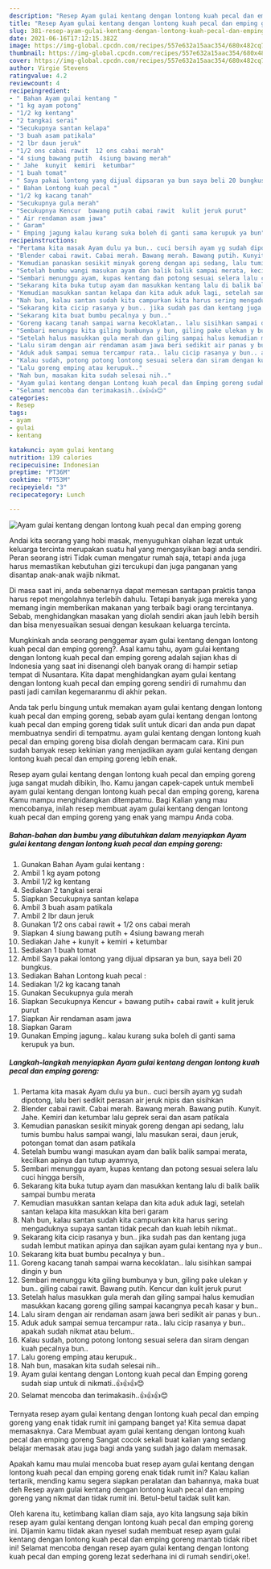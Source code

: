 ```yaml
---
description: "Resep Ayam gulai kentang dengan lontong kuah pecal dan emping goreng yang enak Untuk Jualan"
title: "Resep Ayam gulai kentang dengan lontong kuah pecal dan emping goreng yang enak Untuk Jualan"
slug: 381-resep-ayam-gulai-kentang-dengan-lontong-kuah-pecal-dan-emping-goreng-yang-enak-untuk-jualan
date: 2021-06-16T17:12:15.382Z
image: https://img-global.cpcdn.com/recipes/557e632a15aac354/680x482cq70/ayam-gulai-kentang-dengan-lontong-kuah-pecal-dan-emping-goreng-foto-resep-utama.jpg
thumbnail: https://img-global.cpcdn.com/recipes/557e632a15aac354/680x482cq70/ayam-gulai-kentang-dengan-lontong-kuah-pecal-dan-emping-goreng-foto-resep-utama.jpg
cover: https://img-global.cpcdn.com/recipes/557e632a15aac354/680x482cq70/ayam-gulai-kentang-dengan-lontong-kuah-pecal-dan-emping-goreng-foto-resep-utama.jpg
author: Virgie Stevens
ratingvalue: 4.2
reviewcount: 4
recipeingredient:
- " Bahan Ayam gulai kentang "
- "1 kg ayam potong"
- "1/2 kg kentang"
- "2 tangkai serai"
- "Secukupnya santan kelapa"
- "3 buah asam patikala"
- "2 lbr daun jeruk"
- "1/2 ons cabai rawit  12 ons cabai merah"
- "4 siung bawang putih  4siung bawang merah"
- " Jahe  kunyit  kemiri  ketumbar"
- "1 buah tomat"
- " Saya pakai lontong yang dijual dipsaran ya bun saya beli 20 bungkus"
- " Bahan Lontong kuah pecal "
- "1/2 kg kacang tanah"
- "Secukupnya gula merah"
- "Secukupnya Kencur  bawang putih cabai rawit  kulit jeruk purut"
- " Air rendaman asam jawa"
- " Garam"
- " Emping jagung kalau kurang suka boleh di ganti sama kerupuk ya bun"
recipeinstructions:
- "Pertama kita masak Ayam dulu ya bun.. cuci bersih ayam yg sudah dipotong, lalu beri sedikit perasan air jeruk nipis dan sisihkan"
- "Blender cabai rawit. Cabai merah. Bawang merah. Bawang putih. Kunyit. Jahe. Kemiri dan ketumbar lalu geprek serai dan asam patikala"
- "Kemudian panaskan sesikit minyak goreng dengan api sedang, lalu tumis bumbu halus sampai wangi, lalu masukan serai, daun jeruk, potongan tomat dan asam patikala"
- "Setelah bumbu wangi masukan ayam dan balik balik sampai merata, kecilkan apinya dan tutup ayamnya,"
- "Sembari menunggu ayam, kupas kentang dan potong sesuai selera lalu cuci hingga bersih,"
- "Sekarang kita buka tutup ayam dan masukkan kentang lalu di balik balik sampai bumbu merata"
- "Kemudian masukkan santan kelapa dan kita aduk aduk lagi, setelah santan kelapa kita masukkan kita beri garam"
- "Nah bun, kalau santan sudah kita campurkan kita harus sering mengaduknya supaya santan tidak pecah dan kuah lebih nikmat.."
- "Sekarang kita cicip rasanya y bun.. jika sudah pas dan kentang juga sudah lembut matikan apinya dan sajikan ayam gulai kentang nya y bun.."
- "Sekarang kita buat bumbu pecalnya y bun.."
- "Goreng kacang tanah sampai warna kecoklatan.. lalu sisihkan sampai dingin y bun"
- "Sembari menunggu kita giling bumbunya y bun, giling pake ulekan y bun.. giling cabai rawit. Bawang putih. Kencur dan kulit jeruk purut"
- "Setelah halus masukkan gula merah dan giling sampai halus kemudian masukkan kacang goreng giling sampai kacangnya pecah kasar y bun.."
- "Lalu siram dengan air rendaman asam jawa beri sedikit air panas y bun.."
- "Aduk aduk sampai semua tercampur rata.. lalu cicip rasanya y bun.. apakah sudah nikmat atau belum.."
- "Kalau sudah, potong potong lontong sesuai selera dan siram dengan kuah pecalnya bun.."
- "Lalu goreng emping atau kerupuk.."
- "Nah bun, masakan kita sudah selesai nih.."
- "Ayam gulai kentang dengan Lontong kuah pecal dan Emping goreng sudah siap untuk di nikmati..👍👍👍😊"
- "Selamat mencoba dan terimakasih..👍👍👍😊"
categories:
- Resep
tags:
- ayam
- gulai
- kentang

katakunci: ayam gulai kentang 
nutrition: 139 calories
recipecuisine: Indonesian
preptime: "PT36M"
cooktime: "PT53M"
recipeyield: "3"
recipecategory: Lunch

---
```



![Ayam gulai kentang dengan lontong kuah pecal dan emping goreng](https://img-global.cpcdn.com/recipes/557e632a15aac354/680x482cq70/ayam-gulai-kentang-dengan-lontong-kuah-pecal-dan-emping-goreng-foto-resep-utama.jpg)

Andai kita seorang yang hobi masak, menyuguhkan olahan lezat untuk keluarga tercinta merupakan suatu hal yang mengasyikan bagi anda sendiri. Peran seorang istri Tidak cuman mengatur rumah saja, tetapi anda juga harus memastikan kebutuhan gizi tercukupi dan juga panganan yang disantap anak-anak wajib nikmat.

Di masa  saat ini, anda sebenarnya dapat memesan santapan praktis tanpa harus repot mengolahnya terlebih dahulu. Tetapi banyak juga mereka yang memang ingin memberikan makanan yang terbaik bagi orang tercintanya. Sebab, menghidangkan masakan yang diolah sendiri akan jauh lebih bersih dan bisa menyesuaikan sesuai dengan kesukaan keluarga tercinta. 



Mungkinkah anda seorang penggemar ayam gulai kentang dengan lontong kuah pecal dan emping goreng?. Asal kamu tahu, ayam gulai kentang dengan lontong kuah pecal dan emping goreng adalah sajian khas di Indonesia yang saat ini disenangi oleh banyak orang di hampir setiap tempat di Nusantara. Kita dapat menghidangkan ayam gulai kentang dengan lontong kuah pecal dan emping goreng sendiri di rumahmu dan pasti jadi camilan kegemaranmu di akhir pekan.

Anda tak perlu bingung untuk memakan ayam gulai kentang dengan lontong kuah pecal dan emping goreng, sebab ayam gulai kentang dengan lontong kuah pecal dan emping goreng tidak sulit untuk dicari dan anda pun dapat membuatnya sendiri di tempatmu. ayam gulai kentang dengan lontong kuah pecal dan emping goreng bisa diolah dengan bermacam cara. Kini pun sudah banyak resep kekinian yang menjadikan ayam gulai kentang dengan lontong kuah pecal dan emping goreng lebih enak.

Resep ayam gulai kentang dengan lontong kuah pecal dan emping goreng juga sangat mudah dibikin, lho. Kamu jangan capek-capek untuk membeli ayam gulai kentang dengan lontong kuah pecal dan emping goreng, karena Kamu mampu menghidangkan ditempatmu. Bagi Kalian yang mau mencobanya, inilah resep membuat ayam gulai kentang dengan lontong kuah pecal dan emping goreng yang enak yang mampu Anda coba.

<!--inarticleads1-->

##### Bahan-bahan dan bumbu yang dibutuhkan dalam menyiapkan Ayam gulai kentang dengan lontong kuah pecal dan emping goreng:

1. Gunakan  Bahan Ayam gulai kentang :
1. Ambil 1 kg ayam potong
1. Ambil 1/2 kg kentang
1. Sediakan 2 tangkai serai
1. Siapkan Secukupnya santan kelapa
1. Ambil 3 buah asam patikala
1. Ambil 2 lbr daun jeruk
1. Gunakan 1/2 ons cabai rawit + 1/2 ons cabai merah
1. Siapkan 4 siung bawang putih + 4siung bawang merah
1. Sediakan  Jahe + kunyit + kemiri + ketumbar
1. Sediakan 1 buah tomat
1. Ambil  Saya pakai lontong yang dijual dipsaran ya bun, saya beli 20 bungkus.
1. Sediakan  Bahan Lontong kuah pecal :
1. Sediakan 1/2 kg kacang tanah
1. Gunakan Secukupnya gula merah
1. Siapkan Secukupnya Kencur + bawang putih+ cabai rawit + kulit jeruk purut
1. Siapkan  Air rendaman asam jawa
1. Siapkan  Garam
1. Gunakan  Emping jagung.. kalau kurang suka boleh di ganti sama kerupuk ya bun.




<!--inarticleads2-->

##### Langkah-langkah menyiapkan Ayam gulai kentang dengan lontong kuah pecal dan emping goreng:

1. Pertama kita masak Ayam dulu ya bun.. cuci bersih ayam yg sudah dipotong, lalu beri sedikit perasan air jeruk nipis dan sisihkan
1. Blender cabai rawit. Cabai merah. Bawang merah. Bawang putih. Kunyit. Jahe. Kemiri dan ketumbar lalu geprek serai dan asam patikala
1. Kemudian panaskan sesikit minyak goreng dengan api sedang, lalu tumis bumbu halus sampai wangi, lalu masukan serai, daun jeruk, potongan tomat dan asam patikala
1. Setelah bumbu wangi masukan ayam dan balik balik sampai merata, kecilkan apinya dan tutup ayamnya,
1. Sembari menunggu ayam, kupas kentang dan potong sesuai selera lalu cuci hingga bersih,
1. Sekarang kita buka tutup ayam dan masukkan kentang lalu di balik balik sampai bumbu merata
1. Kemudian masukkan santan kelapa dan kita aduk aduk lagi, setelah santan kelapa kita masukkan kita beri garam
1. Nah bun, kalau santan sudah kita campurkan kita harus sering mengaduknya supaya santan tidak pecah dan kuah lebih nikmat..
1. Sekarang kita cicip rasanya y bun.. jika sudah pas dan kentang juga sudah lembut matikan apinya dan sajikan ayam gulai kentang nya y bun..
1. Sekarang kita buat bumbu pecalnya y bun..
1. Goreng kacang tanah sampai warna kecoklatan.. lalu sisihkan sampai dingin y bun
1. Sembari menunggu kita giling bumbunya y bun, giling pake ulekan y bun.. giling cabai rawit. Bawang putih. Kencur dan kulit jeruk purut
1. Setelah halus masukkan gula merah dan giling sampai halus kemudian masukkan kacang goreng giling sampai kacangnya pecah kasar y bun..
1. Lalu siram dengan air rendaman asam jawa beri sedikit air panas y bun..
1. Aduk aduk sampai semua tercampur rata.. lalu cicip rasanya y bun.. apakah sudah nikmat atau belum..
1. Kalau sudah, potong potong lontong sesuai selera dan siram dengan kuah pecalnya bun..
1. Lalu goreng emping atau kerupuk..
1. Nah bun, masakan kita sudah selesai nih..
1. Ayam gulai kentang dengan Lontong kuah pecal dan Emping goreng sudah siap untuk di nikmati..👍👍👍😊
1. Selamat mencoba dan terimakasih..👍👍👍😊




Ternyata resep ayam gulai kentang dengan lontong kuah pecal dan emping goreng yang enak tidak rumit ini gampang banget ya! Kita semua dapat memasaknya. Cara Membuat ayam gulai kentang dengan lontong kuah pecal dan emping goreng Sangat cocok sekali buat kalian yang sedang belajar memasak atau juga bagi anda yang sudah jago dalam memasak.

Apakah kamu mau mulai mencoba buat resep ayam gulai kentang dengan lontong kuah pecal dan emping goreng enak tidak rumit ini? Kalau kalian tertarik, mending kamu segera siapkan peralatan dan bahannya, maka buat deh Resep ayam gulai kentang dengan lontong kuah pecal dan emping goreng yang nikmat dan tidak rumit ini. Betul-betul taidak sulit kan. 

Oleh karena itu, ketimbang kalian diam saja, ayo kita langsung saja bikin resep ayam gulai kentang dengan lontong kuah pecal dan emping goreng ini. Dijamin kamu tiidak akan nyesel sudah membuat resep ayam gulai kentang dengan lontong kuah pecal dan emping goreng mantab tidak ribet ini! Selamat mencoba dengan resep ayam gulai kentang dengan lontong kuah pecal dan emping goreng lezat sederhana ini di rumah sendiri,oke!.

